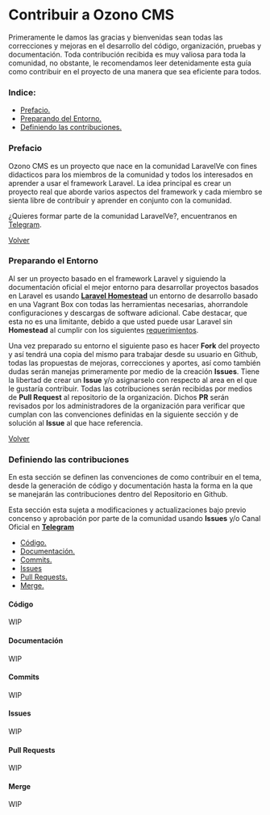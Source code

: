 # Contribuir a Ozono CMS

Primeramente le damos las gracias y bienvenidas sean todas las correcciones y mejoras en el desarrollo del código, organización, pruebas y documentación. Toda contribución recibida es muy valiosa para toda la comunidad, no obstante, le recomendamos leer detenidamente esta guía como contribuir en el proyecto de una manera que sea eficiente para todos.

### Indice:

- [Prefacio.](#prefacio)
- [Preparando del Entorno.](#preparando-el-entorno)
- [Definiendo las contribuciones.](#definiendo-las-contribuciones)

### Prefacio

Ozono CMS es un proyecto que nace en la comunidad LaravelVe con fines didacticos para los miembros de la comunidad y todos los interesados en aprender a usar el framework Laravel. La idea principal es crear un proyecto real que aborde varios aspectos del framework y cada miembro se sienta libre de contribuir y aprender en conjunto con la comunidad.

¿Quieres formar parte de la comunidad LaravelVe?, encuentranos en [Telegram](https://telegram.me/laravelVe).

[Volver](#indice)

### Preparando el Entorno

Al ser un proyecto basado en el framework Laravel y siguiendo la documentación oficial el mejor entorno para desarrollar proyectos basados en Laravel es usando [**Laravel Homestead**](https://laravel.com/docs/5.3/homestead) un entorno de desarrollo basado en una Vagrant Box con todas las herramientas necesarias, ahorrandole configuraciones y descargas de software adicional. Cabe destacar, que esta no es una limitante, debido a que usted puede usar Laravel sin **Homestead** al cumplir con los siguientes [requerimientos](https://laravel.com/docs/5.3/installation#installing-laravel).

Una vez preparado su entorno el siguiente paso es hacer **Fork** del proyecto y así tendrá una copia del mismo para trabajar desde su usuario en Github, todas las propuestas de mejoras, correcciones y aportes, así como también dudas serán manejas primeramente por medio de la creación **Issues**. Tiene la libertad de crear un **Issue** y/o  asignarselo con respecto al area en el que le gustaría contribuir. Todas las cotribuciones serán recibidas por medios de **Pull Request** al repositorio de la organización. Dichos **PR** serán revisados por los administradores de la organización para verificar que cumplan con las convenciones definidas en la siguiente sección y de solución al **Issue** al que hace referencia.

[Volver](#indice)

### Definiendo las contribuciones
En esta sección se definen las convenciones de como contribuir en el tema, desde la generación de código y documentación hasta la forma en la que se manejarán las contribuciones dentro del Repositorio en Github.

Esta sección esta sujeta a modificaciones y actualizaciones bajo previo concenso y aprobación por parte de la comunidad usando **Issues** y/o Canal Oficial en [**Telegram**](https://telegram.me/laravelVe)

- [Código.](#código)
- [Documentación.](#documentación)
- [Commits.](#commits)
- [Issues](#issues)
- [Pull Requests.](#pull-requests)
- [Merge.](#merge)

#### Código
WIP
#### Documentación
WIP
#### Commits
WIP
#### Issues
WIP
#### Pull Requests
WIP
#### Merge
WIP
